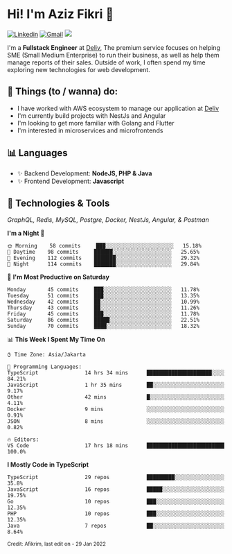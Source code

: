 <!-- Greetings -->
# Hi! I'm Aziz Fikri :bow:

<!-- Social Media -->
[![Linkedin](https://img.shields.io/badge/-afikrim-blue?style=flat&logo=Linkedin&logoColor=white)](https://www.linkedin.com/in/afikrim/)
[![Gmail](https://img.shields.io/badge/-afikrim10@gmail.com-c14438?style=flat&logo=Gmail&logoColor=white)](mailto:afikrim10@gmail.com)
![](https://komarev.com/ghpvc/?username=afikrim&label=Visitor&color=2bbc8a)

<!-- Introduction -->
I'm a **Fullstack Engineer** at [Deliv](https://kios.deliv.id), The premium service focuses on helping SME (Small Medium Enterprise) to run their business, as well as help them manage reports of their sales. Outside of work, I often spend my time exploring new technologies for web development.

## 📃 Things (to / wanna) do:
- I have worked with AWS ecosystem to manage our application at [Deliv](https://kios.deliv.id)
- I'm currently build projects with NestJs and Angular
- I'm looking to get more familiar with Golang and Flutter
- I'm interested in microservices and microfrontends

## 📊 Languages
- ✨ Backend Development: **NodeJS, PHP & Java**
- ✨ Frontend Development: **Javascript**

## 🔧 Technologies & Tools
*GraphQL, Redis, MySQL, Postgre, Docker, NestJs, Angular, & Postman*

<!--START_SECTION:waka-->
**I'm a Night 🦉** 

```text
🌞 Morning    58 commits     ███░░░░░░░░░░░░░░░░░░░░░░   15.18% 
🌆 Daytime    98 commits     ██████░░░░░░░░░░░░░░░░░░░   25.65% 
🌃 Evening    112 commits    ███████░░░░░░░░░░░░░░░░░░   29.32% 
🌙 Night      114 commits    ███████░░░░░░░░░░░░░░░░░░   29.84%

```
📅 **I'm Most Productive on Saturday** 

```text
Monday       45 commits     ███░░░░░░░░░░░░░░░░░░░░░░   11.78% 
Tuesday      51 commits     ███░░░░░░░░░░░░░░░░░░░░░░   13.35% 
Wednesday    42 commits     ██░░░░░░░░░░░░░░░░░░░░░░░   10.99% 
Thursday     43 commits     ██░░░░░░░░░░░░░░░░░░░░░░░   11.26% 
Friday       45 commits     ███░░░░░░░░░░░░░░░░░░░░░░   11.78% 
Saturday     86 commits     █████░░░░░░░░░░░░░░░░░░░░   22.51% 
Sunday       70 commits     ████░░░░░░░░░░░░░░░░░░░░░   18.32%

```


📊 **This Week I Spent My Time On** 

```text
⌚︎ Time Zone: Asia/Jakarta

💬 Programming Languages: 
TypeScript               14 hrs 34 mins      █████████████████████░░░░   84.21% 
JavaScript               1 hr 35 mins        ██░░░░░░░░░░░░░░░░░░░░░░░   9.17% 
Other                    42 mins             █░░░░░░░░░░░░░░░░░░░░░░░░   4.11% 
Docker                   9 mins              ░░░░░░░░░░░░░░░░░░░░░░░░░   0.91% 
JSON                     8 mins              ░░░░░░░░░░░░░░░░░░░░░░░░░   0.82%

🔥 Editors: 
VS Code                  17 hrs 18 mins      █████████████████████████   100.0%

```

**I Mostly Code in TypeScript** 

```text
TypeScript               29 repos            █████████░░░░░░░░░░░░░░░░   35.8% 
JavaScript               16 repos            █████░░░░░░░░░░░░░░░░░░░░   19.75% 
Go                       10 repos            ███░░░░░░░░░░░░░░░░░░░░░░   12.35% 
PHP                      10 repos            ███░░░░░░░░░░░░░░░░░░░░░░   12.35% 
Java                     7 repos             ██░░░░░░░░░░░░░░░░░░░░░░░   8.64%

```



<!--END_SECTION:waka-->

<sub>Credit: Afikrim, last edit on - 29 Jan 2022</sub>
